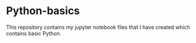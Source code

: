 # Python-basics
This repository contains my jupyter notebook files that I have created which contains basic Python.
